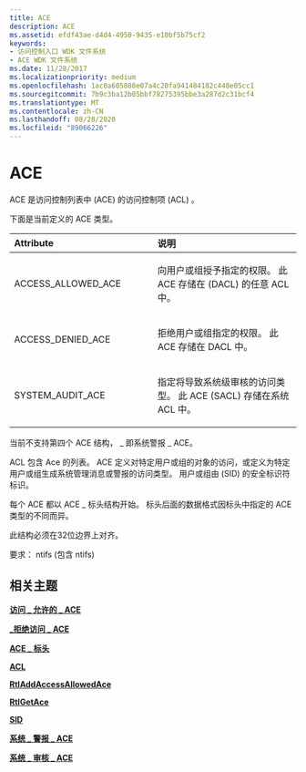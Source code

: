 ```yaml
---
title: ACE
description: ACE
ms.assetid: efdf43ae-d4d4-4950-9435-e10bf5b75cf2
keywords:
- 访问控制入口 WDK 文件系统
- ACE WDK 文件系统
ms.date: 11/28/2017
ms.localizationpriority: medium
ms.openlocfilehash: 1ac0a605808e07a4c20fa941484182c448e05cc1
ms.sourcegitcommit: 7b9c3ba12b05bbf78275395bbe3a287d2c31bcf4
ms.translationtype: MT
ms.contentlocale: zh-CN
ms.lasthandoff: 08/28/2020
ms.locfileid: "89066226"
---
```

# <a name="ace"></a>ACE





ACE 是访问控制列表中 (ACE) 的访问控制项 (ACL) 。

下面是当前定义的 ACE 类型。

<table>
<colgroup>
<col width="50%" />
<col width="50%" />
</colgroup>
<thead>
<tr class="header">
<th align="left">Attribute</th>
<th align="left">说明</th>
</tr>
</thead>
<tbody>
<tr class="odd">
<td align="left"><p>ACCESS_ALLOWED_ACE</p></td>
<td align="left"><p>向用户或组授予指定的权限。 此 ACE 存储在 (DACL) 的任意 ACL 中。</p></td>
</tr>
<tr class="even">
<td align="left"><p>ACCESS_DENIED_ACE</p></td>
<td align="left"><p>拒绝用户或组指定的权限。 此 ACE 存储在 DACL 中。</p></td>
</tr>
<tr class="odd">
<td align="left"><p>SYSTEM_AUDIT_ACE</p></td>
<td align="left"><p>指定将导致系统级审核的访问类型。 此 ACE (SACL) 存储在系统 ACL 中。</p></td>
</tr>
</tbody>
</table>

 

当前不支持第四个 ACE 结构， \_ 即系统警报 \_ ACE。

ACL 包含 Ace 的列表。 ACE 定义对特定用户或组的对象的访问，或定义为特定用户或组生成系统管理消息或警报的访问类型。 用户或组由 (SID) 的安全标识符标识。

每个 ACE 都以 ACE \_ 标头结构开始。 标头后面的数据格式因标头中指定的 ACE 类型的不同而异。

此结构必须在32位边界上对齐。

要求： ntifs (包含 ntifs) 

## <a name="related-topics"></a>相关主题


[**访问 \_ 允许的 \_ ACE**](/windows-hardware/drivers/ddi/ntifs/ns-ntifs-_access_allowed_ace)

[**\_拒绝访问 \_ ACE**](/windows-hardware/drivers/ddi/ntifs/ns-ntifs-_access_denied_ace)

[**ACE \_ 标头**](/windows-hardware/drivers/ddi/ntifs/ns-ntifs-_ace_header)

[**ACL**](/windows-hardware/drivers/ddi/wdm/ns-wdm-_acl)

[**RtlAddAccessAllowedAce**](/windows-hardware/drivers/ddi/ntifs/nf-ntifs-rtladdaccessallowedace)

[**RtlGetAce**](/windows-hardware/drivers/ddi/ntifs/nf-ntifs-rtlgetace)

[**SID**](/windows-hardware/drivers/ddi/ntifs/ns-ntifs-_sid)

[**系统 \_ 警报 \_ ACE**](/windows-hardware/drivers/ddi/ntifs/ns-ntifs-_system_alarm_ace)

[**系统 \_ 审核 \_ ACE**](/windows-hardware/drivers/ddi/ntifs/ns-ntifs-_system_audit_ace)

 

